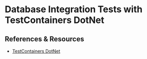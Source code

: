# Database Integration Tests with TestContainers DotNet


## References & Resources
* [TestContainers DotNet](https://github.com/isen-ng/testcontainers-dotnet)  
